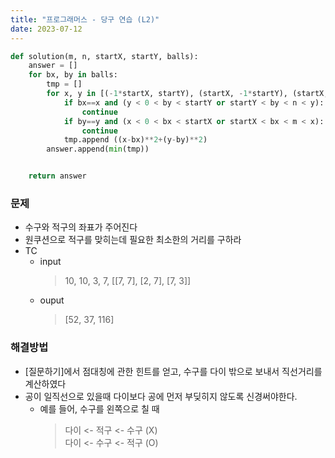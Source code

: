 ```yaml
---
title: "프로그래머스 - 당구 연습 (L2)"
date: 2023-07-12
---
```


```python
def solution(m, n, startX, startY, balls):
    answer = []
    for bx, by in balls:
        tmp = []
        for x, y in [(-1*startX, startY), (startX, -1*startY), (startX, 2*n-startY), (2*m-startX, startY)]:
            if bx==x and (y < 0 < by < startY or startY < by < n < y):
                continue
            if by==y and (x < 0 < bx < startX or startX < bx < m < x):
                continue
            tmp.append ((x-bx)**2+(y-by)**2)
        answer.append(min(tmp))


    return answer
```

### 문제

- 수구와 적구의 좌표가 주어진다
- 원쿠션으로 적구를 맞히는데 필요한 최소한의 거리를 구하라
- TC
  - input
    > 10, 10, 3, 7, [[7, 7], [2, 7], [7, 3]]
  - ouput
    > [52, 37, 116]

### 해결방법

- [질문하기]에서 점대칭에 관한 힌트를 얻고, 수구를 다이 밖으로 보내서 직선거리를 계산하였다
- 공이 일직선으로 있을때 다이보다 공에 먼저 부딪히지 않도록 신경써야한다.
  - 예를 들어, 수구를 왼쪽으로 칠 때
    > 다이 <- 적구 <- 수구 (X)  
    > 다이 <- 수구 <- 적구 (O)
